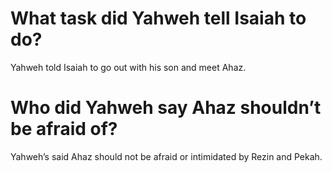 # What task did Yahweh tell Isaiah to do?

Yahweh told Isaiah to go out with his son and meet Ahaz.

# Who did Yahweh say Ahaz shouldn’t be afraid of?

Yahweh’s said Ahaz should not be afraid or intimidated by Rezin and Pekah.
